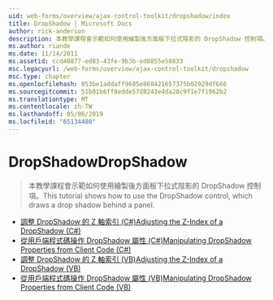 ```yaml
---
uid: web-forms/overview/ajax-control-toolkit/dropshadow/index
title: DropShadow | Microsoft Docs
author: rick-anderson
description: 本教學課程會示範如何使用繪製後方面板下拉式陰影的 DropShadow 控制項。
ms.author: riande
ms.date: 11/14/2011
ms.assetid: ccd48877-ed83-43fe-9b3b-ed8855e58833
msc.legacyurl: /web-forms/overview/ajax-control-toolkit/dropshadow
msc.type: chapter
ms.openlocfilehash: 053be1addaff9685e860421657375b02929df666
ms.sourcegitcommit: 51b01b6ff8edde57d8243e4da28c9f1e7f1962b2
ms.translationtype: MT
ms.contentlocale: zh-TW
ms.lasthandoff: 05/06/2019
ms.locfileid: "65134480"
---
```

# <a name="dropshadow"></a><span data-ttu-id="d40dc-103">DropShadow</span><span class="sxs-lookup"><span data-stu-id="d40dc-103">DropShadow</span></span>

> <span data-ttu-id="d40dc-104">本教學課程會示範如何使用繪製後方面板下拉式陰影的 DropShadow 控制項。</span><span class="sxs-lookup"><span data-stu-id="d40dc-104">This tutorial shows how to use the DropShadow control, which draws a drop shadow behind a panel.</span></span>

- [<span data-ttu-id="d40dc-105">調整 DropShadow 的 Z 軸索引 (C#)</span><span class="sxs-lookup"><span data-stu-id="d40dc-105">Adjusting the Z-Index of a DropShadow (C#)</span></span>](adjusting-the-z-index-of-a-dropshadow-cs.md)
- [<span data-ttu-id="d40dc-106">從用戶端程式碼操作 DropShadow 屬性 (C#)</span><span class="sxs-lookup"><span data-stu-id="d40dc-106">Manipulating DropShadow Properties from Client Code (C#)</span></span>](manipulating-dropshadow-properties-from-client-code-cs.md)
- [<span data-ttu-id="d40dc-107">調整 DropShadow 的 Z 軸索引 (VB)</span><span class="sxs-lookup"><span data-stu-id="d40dc-107">Adjusting the Z-Index of a DropShadow (VB)</span></span>](adjusting-the-z-index-of-a-dropshadow-vb.md)
- [<span data-ttu-id="d40dc-108">從用戶端程式碼操作 DropShadow 屬性 (VB)</span><span class="sxs-lookup"><span data-stu-id="d40dc-108">Manipulating DropShadow Properties from Client Code (VB)</span></span>](manipulating-dropshadow-properties-from-client-code-vb.md)
